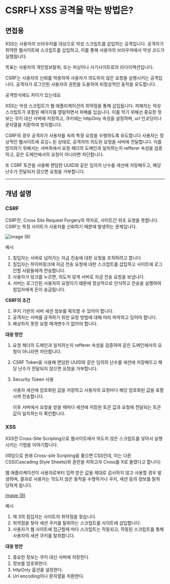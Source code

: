 # **CSRF나 XSS 공격을 막는 방법은?**

## 면접용

XSS는 사용자의 브라우저를 대상으로 악성 스크립트를 삽입하는 공격입니다. 공격자가 취약한 웹사이트에 스크립트를 삽입하고, 이를 통해 사용자의 브라우저에서 악성 코드가 실행됩니다.

목표는 사용자의 개인정보탈취, 또는 피싱이나 사기사이트로의 리다이렉션입니다.

CSRF는 사용자의 신뢰를 악용하여 사용자가 의도하지 않은 요청을 실행시키는 공격입니다. 공격자가 로그인된 사용자의 권한을 도용하여 비정상적인 동작을 유도합니다.

공격방식에도 차이가 있는데요

XSS는 악성 스크립트가 웹 애플리케이션의 취약점을 통해 삽입됩니다. 피해자는 악성 스크립트가 포함된 페이지를 열람하면서 피해를 입습니다. 이를 막기 위해선 중요한 정보는 쿠키 대신 서버에 저장하고, 쿠키에는 httpOnly 속성을 설정하며, url 인코딩이나 문자열을 치환하여 방지합니다.

CSRF의 경우 공격자가 사용자를 속여 특정 요청을 수행하도록 유도합니다 사용자는 정상적인 웹사이트에 로깅ㄴ된 상태로, 공격자의 의도된 요청을 서버에 전달합니다. 이를 방지하기 위해서는 서버측에서 요청 헤더의 도메인과 일치하는지 refferer 속성을 검증하고, 같은 도메인에서의 요청이 아니라면 차단합니다.

 또 CSRF 토큰을 사용해 랜덤한 UUID와 같은 임의의 난수를 세선에 저장해두고, 해당 난수가 전달되지 않으면 요청을 거부합니다.

---

## 개념 설명

### CSRF

CSRF란, Cross Site Request Forgery의 약자로, 사이트간 위조 요청을 뜻합니다. CSRF는 특정 사이트가 사용자를 신뢰하기 때문에 발생하는 문제입니다.

![image (8)](https://github.com/user-attachments/assets/5019e3b5-7701-4b14-a717-ee3d7811088d)

예시

1. 침입자는 서버로 넘어가는 자금 전송에 대한 요청을 조작하려고 합니다
2. 침입자는 하이퍼링크에 자금 전송 요청에 대한 스크립트를 삽입하고 사이트에 로그인할 사람들에게 전송합니다.
3. 사용자가 링크를 누르면, 의도치 않게 서버로 자금 전송 요청을 보냅니다.
4. 서버는 로그인된 사용자의 요청이기 떄문에 정상적으로 인식하고 전송을 실행하여 침입자에게 돈이 송금됩니다.

**CSRF의 조건**

1. 쿠키 기반의 서버 세션 정보를 획득할 수 있어야 합니다.
2. 공격자는 서버를 공격하기 위한 요청 방법에 대해 미리 파악하고 있어야 합니다.
3. 예상하지 못한 요청 매개변수가 없어야 합니다.

**대응 방안**

1. 요청 헤더의 도메인과 일치하는지 refferer 속성을 검증하여 같은 도메인에서의 요청이 아니라면 차단합니다.
2. CSRF Token을 사용해 랜덤한 UUID와 같은 임의의 난수를 세션에 저장해두고 해당 난수가 전달되지 않으면 요청을 거부합니다.
3. Security Token 사용
    
    사용자 세션에 암호화된 값을 저장하고 사용자의 요청마다 해당 암호화된 값을 포함시켜 전송합니다.
    
    이후 서버에서 요청을 받을 때마다 세션에 저장된 토큰 값과 요청에 전달되는 토큰 값이 일치하는지 확인합니다.
    

### XSS

XSS란 Cross-Site Scripting으로 웹사이트에서 의도치 않은 스크립트를 넣어서 실행시키는 기법을 이야기합니다. 

(여담으로 원래 Cross-site Scripting을 줄으면 CSS인데, 이는 다른 CSS(Cascading Style Sheets)와 혼란을 피하고자 Cross를 X로 줄였다고 합니다)

웹 애플리케이션이 사용자로부터 입력 받은 값을 제대로 검사하지 않고 사용할 경우 발생하며, 결과로 사용자는 의도치 않은 동작을 수행하거나 쿠키, 세션 등의 정보를 탈취 당하게 됩니다.

[image (9)](https://github.com/user-attachments/assets/ac869ef8-60e6-4525-990d-1e02897ee929)

예시

1. 제 3의 침입자는 사이트의 취약점을 찾습니다.
2. 취약점을 찾아 세션 쿠키를 탈취하는 스크립트를 사이트에 삽입합니다.
3. 사용자가 웹 사이트에 접근할때 마다 스크립트는 작동되고, 작동된 스크립트를 통해 사용자의 세션 쿠키를 탈취합니다.

**대응 방안**

1. 중요한 정보는 쿠키 대신 서버에 저장한다.
2. 정보를 암호화한다.
3. httpOnly 옵션을 설정한다.
4. Url encoding이나 문자열을 치환한다.